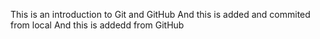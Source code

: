This is an introduction to Git and GitHub
And this is added and commited from local
And this is addedd from GitHub

